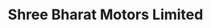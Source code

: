 ---
title: "Shree Bharat Motors Limited"
url: /bhubaneswar/shree-bharat-motors-limited/
shop: Autohaus
---